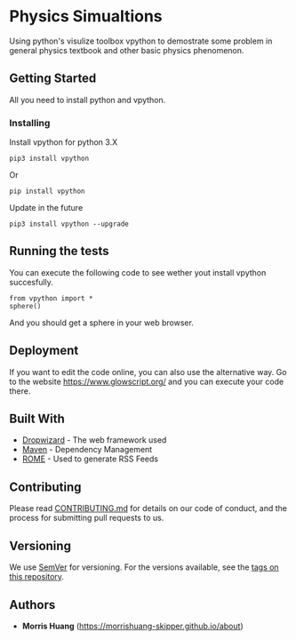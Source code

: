 # Physics Simualtions

Using python's visulize toolbox vpython to demostrate some problem in general physics textbook and other basic physics phenomenon.

## Getting Started

All you need to install python and vpython.

### Installing

Install vpython for python 3.X

```
pip3 install vpython
```
Or

```
pip install vpython
```

Update in the future

```
pip3 install vpython --upgrade
```

## Running the tests

You can execute the following code to see wether yout install vpython succesfully.

```
from vpython import *
sphere()
```
And you should get a sphere in your web browser.

## Deployment

If you want to edit the code online, you can also use the alternative way. Go to the website https://www.glowscript.org/ and you can execute your code there.

## Built With

* [Dropwizard](http://www.dropwizard.io/1.0.2/docs/) - The web framework used
* [Maven](https://maven.apache.org/) - Dependency Management
* [ROME](https://rometools.github.io/rome/) - Used to generate RSS Feeds

## Contributing

Please read [CONTRIBUTING.md](https://gist.github.com/PurpleBooth/b24679402957c63ec426) for details on our code of conduct, and the process for submitting pull requests to us.

## Versioning

We use [SemVer](http://semver.org/) for versioning. For the versions available, see the [tags on this repository](https://github.com/your/project/tags). 

## Authors

* **Morris Huang** (https://morrishuang-skipper.github.io/about)

